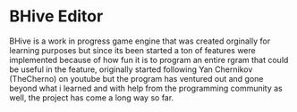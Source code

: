 # BHive Editor
BHive is a work in progress game engine that was created orginally for learning purposes but since its been started a ton of features were implemented because of how fun it is to program an entire rgram that could be useful in the feature, originally started following Yan Chernikov (TheCherno) on youtube but the program has ventured out and gone beyond what i learned and with help from the programming community as well, the project has come a long way so far.
